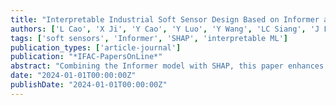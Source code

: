 ```yaml
---
title: "Interpretable Industrial Soft Sensor Design Based on Informer and SHAP"
authors: ['L Cao', 'X Ji', 'Y Cao', 'Y Luo', 'Y Wang', 'LC Siang', 'J Li', 'RB Gopaluni']
tags: ['soft sensors', 'Informer', 'SHAP', 'interpretable ML']
publication_types: ['article-journal']
publication: "*IFAC-PapersOnLine*"
abstract: "Combining the Informer model with SHAP, this paper enhances interpretability and prediction performance in soft sensor design for industrial processes."
date: "2024-01-01T00:00:00Z"
publishDate: "2024-01-01T00:00:00Z"
---
```


